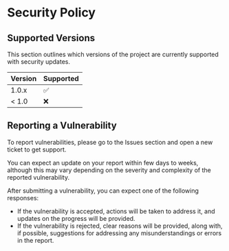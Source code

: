 # Security Policy

## Supported Versions

This section outlines which versions of the project are currently supported with security updates.

| Version | Supported          |
| ------- | ------------------ |
| 1.0.x   | :white_check_mark: |
| < 1.0   | :x:                |

## Reporting a Vulnerability

To report vulnerabilities, please go to the Issues section and open a new ticket to get support.

You can expect an update on your report within few days to weeks, although this may vary depending on the severity and complexity of the reported vulnerability.

After submitting a vulnerability, you can expect one of the following responses:
- If the vulnerability is accepted, actions will be taken to address it, and updates on the progress will be provided.
- If the vulnerability is rejected, clear reasons will be provided, along with, if possible, suggestions for addressing any misunderstandings or errors in the report.
